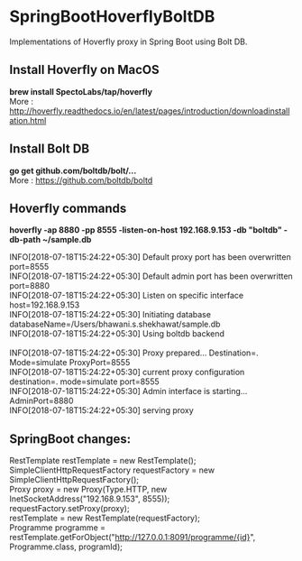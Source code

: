 # SpringBootHoverflyBoltDB
Implementations of Hoverfly proxy in Spring Boot using Bolt DB. <br />

## Install Hoverfly on MacOS

**brew install SpectoLabs/tap/hoverfly** <br />
More : http://hoverfly.readthedocs.io/en/latest/pages/introduction/downloadinstallation.html<br />

## Install Bolt DB

**go get github.com/boltdb/bolt/...** <br />
More :  https://github.com/boltdb/boltd<br />

## Hoverfly commands

**hoverfly -ap 8880 -pp 8555 -listen-on-host 192.168.9.153 -db "boltdb" -db-path ~/sample.db** <br />

INFO[2018-07-18T15:24:22+05:30] Default proxy port has been overwritten       port=8555<br />
INFO[2018-07-18T15:24:22+05:30] Default admin port has been overwritten       port=8880<br />
INFO[2018-07-18T15:24:22+05:30] Listen on specific interface                  host=192.168.9.153<br />
INFO[2018-07-18T15:24:22+05:30] Initiating database                           databaseName=/Users/bhawani.s.shekhawat/sample.db<br />
INFO[2018-07-18T15:24:22+05:30] Using boltdb backend <br />                        
INFO[2018-07-18T15:24:22+05:30] Proxy prepared...                             Destination=. Mode=simulate ProxyPort=8555<br />
INFO[2018-07-18T15:24:22+05:30] current proxy configuration                   destination=. mode=simulate port=8555<br />
INFO[2018-07-18T15:24:22+05:30] Admin interface is starting...                AdminPort=8880<br />
INFO[2018-07-18T15:24:22+05:30] serving proxy <br />

## SpringBoot changes:

RestTemplate restTemplate = new RestTemplate();<br />
SimpleClientHttpRequestFactory requestFactory = new SimpleClientHttpRequestFactory();<br />
Proxy proxy = new Proxy(Type.HTTP, new InetSocketAddress("192.168.9.153", 8555));<br />
requestFactory.setProxy(proxy);<br />
restTemplate =  new RestTemplate(requestFactory);<br />
Programme programme = restTemplate.getForObject("http://127.0.0.1:8091/programme/{id}", Programme.class, programId);<br />
